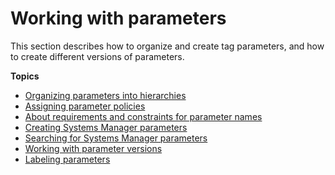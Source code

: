 # Working with parameters<a name="sysman-paramstore-working"></a>

This section describes how to organize and create tag parameters, and how to create different versions of parameters\.

**Topics**
+ [Organizing parameters into hierarchies](sysman-paramstore-su-organize.md)
+ [Assigning parameter policies](parameter-store-policies.md)
+ [About requirements and constraints for parameter names](sysman-parameter-name-constraints.md)
+ [Creating Systems Manager parameters](sysman-paramstore-su-create.md)
+ [Searching for Systems Manager parameters](parameter-search.md)
+ [Working with parameter versions](sysman-paramstore-versions.md)
+ [Labeling parameters](sysman-paramstore-labels.md)